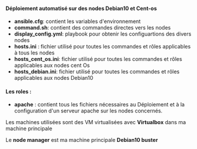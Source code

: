 #### Déploiement automatisé sur des nodes Debian10 et Cent-os

- **ansible.cfg**: contient les variables d'environnement
- **command.sh**: contient des commandes directes vers les nodes
- **display_config.yml**: playbook pour obtenir les configuartions des divers nodes
- **hosts.ini** : fichier utilisé pour toutes les commandes et rôles applicables à tous les nodes
- **hosts_cent_os.ini**:  fichier utilisé pour toutes les commandes et rôles applicables aux nodes cent Os
- **hosts_debian.ini**: fichier utilisé pour toutes les commandes et rôles applicables aux nodes Debian10

#### Les roles :

- **apache** : contient tous les fichiers nécessaires au Déploiement et à la configuration d'un serveur apache sur les nodes concernés.


Les machines utilisées sont des VM virtualisées avec **Virtualbox** dans ma machine principale

Le **node manager** est ma machine principale **Debian10 buster**
